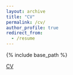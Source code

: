 ```yaml
---
layout: archive
title: "CV"
permalink: /cv/
author_profile: true
redirect_from:
  - /resume
---
```


{% include base_path %}

[CV](http://samanthaarcher0.github.io/files/CV_Samantha_Archer_Fall24.pdf 'CV - Samantha Archer')
